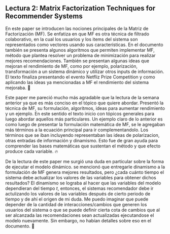 ## Lectura 2: Matrix Factorization Techniques for Recommender Systems

En este paper se introducen las nociones principales de la Matriz de Factorización (MF). Se enfatiza en que MF es otra técnica de filtrado colaborativo, en la cual los usuarios y los items del sistema son representados como vectores usando sus características. En el documento también se presenta algunos algoritmos que permiten implementar MF, método que plantea resolver un problema de minimización para realizar mejores recomendaciones. También se presentan algunas ideas que mejoran el rendimiento de MF, como por ejemplo, polarización, transformación a un sistema dinámico y utilizar otros inputs de información. El texto finaliza presentando el evento Netfliz Prize Competition y como aplicando las ideas ya mencionadas a MF el rendimiento del sistema mejoraba. 📃

Este paper me pareció mucho más agradable que la lectura de la semana anterior ya que es más conciso en el tópico que quiere abordar. Presentó la técnica de MF, su formulación, algoritmos, ideas para aumentar rendimiento y un ejemplo. En este sentido el texto inicio con tópicos generales para luego abordar aquellos más particulares. Un ejemplo claro de lo anterior es como luego de presentar la formulación matemática de MF, se le agregaban más términos a la ecuación principal para ir complementandolo. Los términos que se iban incluyendo representaban las ideas de polarizacion, otras entradas de información y dinamismo. Esto fue de gran ayuda para comprender las bases matemáticas que sustentan el método y que efecto produce cada variable. 🔥

De la lectura de este paper me surgió una duda en particular sobre la forma de ejecutar el modelo dinámico. se mencionó que entregarle dinamismo a la formulación de MF genera mejores resultados, pero ¿cada cuánto tiempo el sistema debe actualizar los valores de las variables para obtener dichos resultados? El dinamismo se lograba al hacer que las variables del modelo dependieran del tiempo *t*, entonces, el sistemas recomendador debe ir actulizando los valores de las variables después de cierto periodo de tiempo y de ahí el origen de mi duda. Me puedo imaginar que puede depender de la cantidad de interacciones/cambios que generen los usuarios del sistema o que se puede definir cierta cota de cambios que al ser alcanzada las recomendaciones sean actualizadas ejecutandose el modelo nuevamente. Sin embargo, no habían detalles sobre eso en el documento. 🤔



